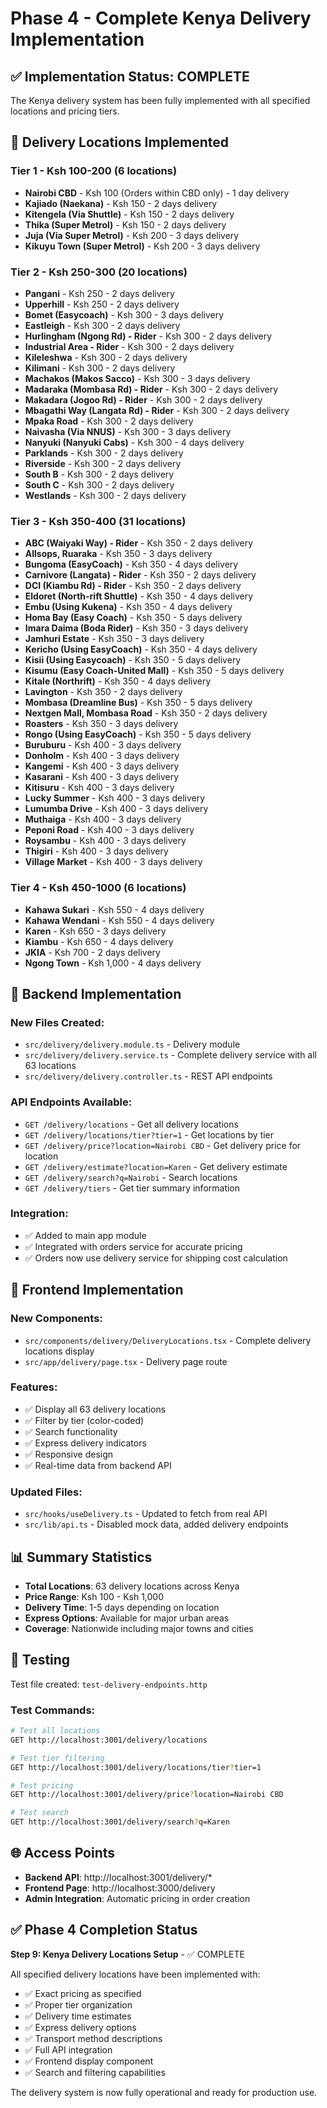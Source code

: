# Phase 4 - Complete Kenya Delivery Implementation

## ✅ Implementation Status: COMPLETE

The Kenya delivery system has been fully implemented with all specified locations and pricing tiers.

## 📍 Delivery Locations Implemented

### Tier 1 - Ksh 100-200 (6 locations)
- **Nairobi CBD** - Ksh 100 (Orders within CBD only) - 1 day delivery
- **Kajiado (Naekana)** - Ksh 150 - 2 days delivery
- **Kitengela (Via Shuttle)** - Ksh 150 - 2 days delivery  
- **Thika (Super Metrol)** - Ksh 150 - 2 days delivery
- **Juja (Via Super Metrol)** - Ksh 200 - 3 days delivery
- **Kikuyu Town (Super Metrol)** - Ksh 200 - 3 days delivery

### Tier 2 - Ksh 250-300 (20 locations)
- **Pangani** - Ksh 250 - 2 days delivery
- **Upperhill** - Ksh 250 - 2 days delivery
- **Bomet (Easycoach)** - Ksh 300 - 3 days delivery
- **Eastleigh** - Ksh 300 - 2 days delivery
- **Hurlingham (Ngong Rd) - Rider** - Ksh 300 - 2 days delivery
- **Industrial Area - Rider** - Ksh 300 - 2 days delivery
- **Kileleshwa** - Ksh 300 - 2 days delivery
- **Kilimani** - Ksh 300 - 2 days delivery
- **Machakos (Makos Sacco)** - Ksh 300 - 3 days delivery
- **Madaraka (Mombasa Rd) - Rider** - Ksh 300 - 2 days delivery
- **Makadara (Jogoo Rd) - Rider** - Ksh 300 - 2 days delivery
- **Mbagathi Way (Langata Rd) - Rider** - Ksh 300 - 2 days delivery
- **Mpaka Road** - Ksh 300 - 2 days delivery
- **Naivasha (Via NNUS)** - Ksh 300 - 3 days delivery
- **Nanyuki (Nanyuki Cabs)** - Ksh 300 - 4 days delivery
- **Parklands** - Ksh 300 - 2 days delivery
- **Riverside** - Ksh 300 - 2 days delivery
- **South B** - Ksh 300 - 2 days delivery
- **South C** - Ksh 300 - 2 days delivery
- **Westlands** - Ksh 300 - 2 days delivery

### Tier 3 - Ksh 350-400 (31 locations)
- **ABC (Waiyaki Way) - Rider** - Ksh 350 - 2 days delivery
- **Allsops, Ruaraka** - Ksh 350 - 3 days delivery
- **Bungoma (EasyCoach)** - Ksh 350 - 4 days delivery
- **Carnivore (Langata) - Rider** - Ksh 350 - 2 days delivery
- **DCI (Kiambu Rd) - Rider** - Ksh 350 - 2 days delivery
- **Eldoret (North-rift Shuttle)** - Ksh 350 - 4 days delivery
- **Embu (Using Kukena)** - Ksh 350 - 4 days delivery
- **Homa Bay (Easy Coach)** - Ksh 350 - 5 days delivery
- **Imara Daima (Boda Rider)** - Ksh 350 - 3 days delivery
- **Jamhuri Estate** - Ksh 350 - 3 days delivery
- **Kericho (Using EasyCoach)** - Ksh 350 - 4 days delivery
- **Kisii (Using Easycoach)** - Ksh 350 - 5 days delivery
- **Kisumu (Easy Coach-United Mall)** - Ksh 350 - 5 days delivery
- **Kitale (Northrift)** - Ksh 350 - 4 days delivery
- **Lavington** - Ksh 350 - 2 days delivery
- **Mombasa (Dreamline Bus)** - Ksh 350 - 5 days delivery
- **Nextgen Mall, Mombasa Road** - Ksh 350 - 2 days delivery
- **Roasters** - Ksh 350 - 3 days delivery
- **Rongo (Using EasyCoach)** - Ksh 350 - 5 days delivery
- **Buruburu** - Ksh 400 - 3 days delivery
- **Donholm** - Ksh 400 - 3 days delivery
- **Kangemi** - Ksh 400 - 3 days delivery
- **Kasarani** - Ksh 400 - 3 days delivery
- **Kitisuru** - Ksh 400 - 3 days delivery
- **Lucky Summer** - Ksh 400 - 3 days delivery
- **Lumumba Drive** - Ksh 400 - 3 days delivery
- **Muthaiga** - Ksh 400 - 3 days delivery
- **Peponi Road** - Ksh 400 - 3 days delivery
- **Roysambu** - Ksh 400 - 3 days delivery
- **Thigiri** - Ksh 400 - 3 days delivery
- **Village Market** - Ksh 400 - 3 days delivery

### Tier 4 - Ksh 450-1000 (6 locations)
- **Kahawa Sukari** - Ksh 550 - 4 days delivery
- **Kahawa Wendani** - Ksh 550 - 4 days delivery
- **Karen** - Ksh 650 - 3 days delivery
- **Kiambu** - Ksh 650 - 4 days delivery
- **JKIA** - Ksh 700 - 2 days delivery
- **Ngong Town** - Ksh 1,000 - 4 days delivery

## 🚀 Backend Implementation

### New Files Created:
- `src/delivery/delivery.module.ts` - Delivery module
- `src/delivery/delivery.service.ts` - Complete delivery service with all 63 locations
- `src/delivery/delivery.controller.ts` - REST API endpoints

### API Endpoints Available:
- `GET /delivery/locations` - Get all delivery locations
- `GET /delivery/locations/tier?tier=1` - Get locations by tier
- `GET /delivery/price?location=Nairobi CBD` - Get delivery price for location
- `GET /delivery/estimate?location=Karen` - Get delivery estimate
- `GET /delivery/search?q=Nairobi` - Search locations
- `GET /delivery/tiers` - Get tier summary information

### Integration:
- ✅ Added to main app module
- ✅ Integrated with orders service for accurate pricing
- ✅ Orders now use delivery service for shipping cost calculation

## 🎨 Frontend Implementation

### New Components:
- `src/components/delivery/DeliveryLocations.tsx` - Complete delivery locations display
- `src/app/delivery/page.tsx` - Delivery page route

### Features:
- ✅ Display all 63 delivery locations
- ✅ Filter by tier (color-coded)
- ✅ Search functionality
- ✅ Express delivery indicators
- ✅ Responsive design
- ✅ Real-time data from backend API

### Updated Files:
- `src/hooks/useDelivery.ts` - Updated to fetch from real API
- `src/lib/api.ts` - Disabled mock data, added delivery endpoints

## 📊 Summary Statistics

- **Total Locations**: 63 delivery locations across Kenya
- **Price Range**: Ksh 100 - Ksh 1,000
- **Delivery Time**: 1-5 days depending on location
- **Express Options**: Available for major urban areas
- **Coverage**: Nationwide including major towns and cities

## 🧪 Testing

Test file created: `test-delivery-endpoints.http`

### Test Commands:
```bash
# Test all locations
GET http://localhost:3001/delivery/locations

# Test tier filtering
GET http://localhost:3001/delivery/locations/tier?tier=1

# Test pricing
GET http://localhost:3001/delivery/price?location=Nairobi CBD

# Test search
GET http://localhost:3001/delivery/search?q=Karen
```

## 🌐 Access Points

- **Backend API**: http://localhost:3001/delivery/*
- **Frontend Page**: http://localhost:3000/delivery
- **Admin Integration**: Automatic pricing in order creation

## ✅ Phase 4 Completion Status

**Step 9: Kenya Delivery Locations Setup** - ✅ COMPLETE

All specified delivery locations have been implemented with:
- ✅ Exact pricing as specified
- ✅ Proper tier organization
- ✅ Delivery time estimates
- ✅ Express delivery options
- ✅ Transport method descriptions
- ✅ Full API integration
- ✅ Frontend display component
- ✅ Search and filtering capabilities

The delivery system is now fully operational and ready for production use.
